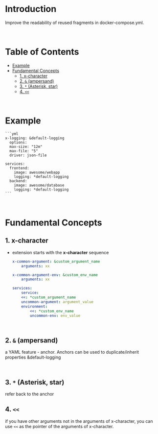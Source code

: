 <!-- omit in toc -->
# Introduction
Improve the readability of reused fragments in docker-compose.yml.

<br />

<!-- omit in toc -->
# Table of Contents
- [Example](#example)
- [Fundamental Concepts](#fundamental-concepts)
  - [1. x-character](#1-x-character)
  - [2. `&` (ampersand)](#2--ampersand)
  - [3. `*` (Asterisk, star)](#3--asterisk-star)
  - [4. `<<`](#4-)

<br />

# Example
    ```yml
    x-logging: &default-logging
      options:
      max-size: "12m"
      max-file: "5"
      driver: json-file

    services:
      frontend:
        image: awesome/webapp
        logging: *default-logging
      backend:
        image: awesome/database
        logging: *default-logging
    ```

<br />

# Fundamental Concepts

## 1. x-character 
* extension starts with the **x-character** sequence

  ```yml
  x-common-argument: &custom_argument_name
      arguments: xx
  
  x-common-argument-env: &custom_env_name
      arguments: xx

  services:
      service:
      <<: *custom_argument_name
      uncommon-argument: argument_value
      environment:
          <<: *custom_env_name
          uncommon-env: env_value
  ```

<br />

## 2. `&` (ampersand)
a YAML feature - anchor. Anchors can be used to duplicate/inherit properties 
        &default-logging

<br />

## 3. `*` (Asterisk, star)
refer back to the anchor


## 4. `<<`
if you have other arguments not in the arguments of x-character, you can use `<<` as the pointer of the arguments of x-character.




    